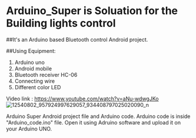 # Arduino_Super is Soluation for the Building lights control
##It's an Arduino based Bluetooth control Android project.

##Using Equipment: 
1. Arduino uno
2. Android mobile 
3. Bluetooth receiver HC-06
4. Connecting wire
5. Different color LED


Video link :  https://www.youtube.com/watch?v=aNu-wdwgJKo
![12540802_957924997629057_934408797025020090_n](https://cloud.githubusercontent.com/assets/7795398/15454439/764abaea-205a-11e6-9f58-1b419dfaae53.jpg)
 
Arduino Super Android project file and Arduino code.
Arduino code is inside "Arduino_code.ino" file. Open it using Adruino software and upload it on your Arduino UNO.

